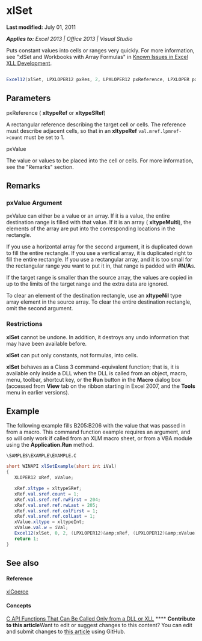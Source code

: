 
# xlSet

 **Last modified:** July 01, 2011

 _**Applies to:** Excel 2013 | Office 2013 | Visual Studio_

Puts constant values into cells or ranges very quickly. For more information, see "xlSet and Workbooks with Array Formulas" in  [Known Issues in Excel XLL Development](3dfecc0b-a91c-448e-8721-5d3486b625fa.md).


```C#

Excel12(xlSet, LPXLOPER12 pxRes, 2, LPXLOPER12 pxReference, LPXLOPER pxValue);
```


## Parameters

pxReference ( **xltypeRef** or **xltypeSRef**)

A rectangular reference describing the target cell or cells. The reference must describe adjacent cells, so that in an  **xltypeRef** `val.mref.lpmref->count` must be set to 1.

pxValue

The value or values to be placed into the cell or cells. For more information, see the "Remarks" section.


## Remarks


### pxValue Argument

pxValue can either be a value or an array. If it is a value, the entire destination range is filled with that value. If it is an array ( **xltypeMulti**), the elements of the array are put into the corresponding locations in the rectangle.

If you use a horizontal array for the second argument, it is duplicated down to fill the entire rectangle. If you use a vertical array, it is duplicated right to fill the entire rectangle. If you use a rectangular array, and it is too small for the rectangular range you want to put it in, that range is padded with  **#N/A**s.

If the target range is smaller than the source array, the values are copied in up to the limits of the target range and the extra data are ignored.

To clear an element of the destination rectangle, use an  **xltypeNil** type array element in the source array. To clear the entire destination rectangle, omit the second argument.


### Restrictions

 **xlSet** cannot be undone. In addition, it destroys any undo information that may have been available before.

 **xlSet** can put only constants, not formulas, into cells.

 **xlSet** behaves as a Class 3 command-equivalent function; that is, it is available only inside a DLL when the DLL is called from an object, macro, menu, toolbar, shortcut key, or the **Run** button in the **Macro** dialog box (accessed from **View** tab on the ribbon starting in Excel 2007, and the **Tools** menu in earlier versions).


## Example

The following example fills B205:B206 with the value that was passed in from a macro. This command function example requires an argument, and so will only work if called from an XLM macro sheet, or from a VBA module using the  **Application.Run** method.

 `\SAMPLES\EXAMPLE\EXAMPLE.C`




```C#
short WINAPI xlSetExample(short int iVal)
{
   XLOPER12 xRef, xValue;

   xRef.xltype = xltypeSRef;
   xRef.val.sref.count = 1;
   xRef.val.sref.ref.rwFirst = 204;
   xRef.val.sref.ref.rwLast = 205;
   xRef.val.sref.ref.colFirst = 1;
   xRef.val.sref.ref.colLast = 1;
   xValue.xltype = xltypeInt;
   xValue.val.w = iVal;
   Excel12(xlSet, 0, 2, (LPXLOPER12)&amp;xRef, (LPXLOPER12)&amp;xValue);
   return 1;
}
```


## See also


#### Reference


 [xlCoerce](9d47c16c-a7e7-4998-b594-9cf001827b7b.md)
#### Concepts


 [C API Functions That Can Be Called Only from a DLL or XLL](87c9e75b-c364-4428-a169-010886313b85.md)
****   **Contribute to this article**Want to edit or suggest changes to this content? You can edit and submit changes to  [this article](https://github.com/jhershey00/VBA_Excel_Test/OpenXMLCon/articles/121e6212-0692-4430-97be-4792b53719bf.md) using GitHub.

